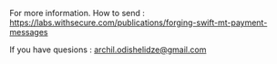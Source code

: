 For more information.
How to send : https://labs.withsecure.com/publications/forging-swift-mt-payment-messages

If you have quesions : archil.odishelidze@gmail.com